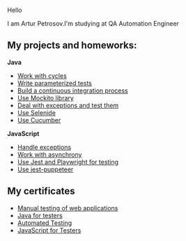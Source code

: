 Hello

I am Artur Petrosov.I'm studying at QA Automation Engineer

## My projects and homeworks:

**Java**
* [Work with cycles](https://github.com/ArthurPetrosov/SalesStatsMaven)
* [Write parameterized tests](https://github.com/ArthurPetrosov/Radio)
* [Build a continuous integration process](https://github.com/ArthurPetrosov/CIMaven)
* [Use Mockito library](https://github.com/ArthurPetrosov/Afisha)
* [Deal with exceptions and test them](https://github.com/ArthurPetrosov/ShopException)
* [Use Selenide](https://github.com/ArthurPetrosov/DeliberyCardWeb)
* [Use Cucumber](https://github.com/ArthurPetrosov/BDDHomework)


**JavaSсript**
* [Handle exceptions](https://github.com/ArthurPetrosov/bjs-2-homeworks/blob/bjs-53/6.exception-closure/task.js)
* [Work with asynchrony](https://github.com/ArthurPetrosov/bjs-2-homeworks/tree/bjs-53/7.async)
* [Use Jest and Playwright for testing](https://github.com/ArthurPetrosov/jsaqa-code/tree/main/7.3/playwright)
* [Use jest-puppeteer](https://github.com/ArthurPetrosov/jsaqa-code/tree/main/7.4/puppeteer)


## My certificates
* [Manual testing of web applications](https://drive.google.com/file/d/1uldoNWWitGv9EmluaZ6IVizIM6byOFvx/view?usp=sharing)
* [Java for testers](https://drive.google.com/file/d/16Be42t-EDO1sHBEDvBS0FNkl6l_2w1Oy/view?usp=sharing)
* [Automated Testing](https://drive.google.com/file/d/1qAOFPDGrGHLW-KPdtPiUh0VI6h6YaU83/view?usp=sharing)
* [JavaScript for Testers](https://drive.google.com/file/d/1oXPl7KX8mylpMEJADD9I6RVhAcYxyEnj/view?usp=sharing)

